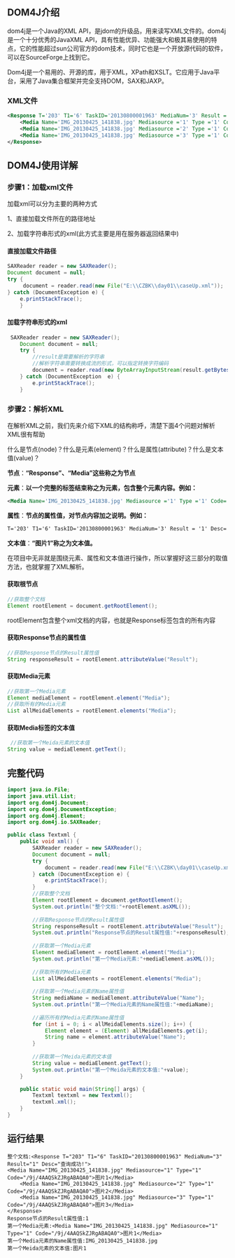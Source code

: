 ## DOM4J介绍



dom4j是一个Java的XML API，是jdom的升级品，用来读写XML文件的。dom4j是一个十分优秀的JavaXML API，具有性能优异、功能强大和极其易使用的特点，它的性能超过sun公司官方的dom技术，同时它也是一个开放源代码的软件，可以在SourceForge上找到它。

Dom4j是一个易用的、开源的库，用于XML，XPath和XSLT。它应用于Java平台，采用了Java集合框架并完全支持DOM，SAX和JAXP。



### XML文件

```xml
<Response T='203' T1='6' TaskID='20130800001963' MediaNum='3' Result = '1' Desc='查询成功!' >
    <Media Name='IMG_20130425_141838.jpg' Mediasource ='1' Type ='1' Code='/9j/4AAQSkZJRgABAQA0'>图片1</Media>
    <Media Name='IMG_20130425_141838.jpg' Mediasource ='2' Type ='1' Code='/9j/4AAQSkZJRgABAQA0'>图片2</Media>
    <Media Name='IMG_20130425_141838.jpg' Mediasource ='3' Type ='1' Code='/9j/4AAQSkZJRgABAQA0'>图片3</Media>
</Response>
```



## DOM4J使用详解



### 步骤1：加载xml文件



加载xml可以分为主要的两种方式

1、直接加载文件所在的路径地址

2、加载字符串形式的xml(此方式主要是用在服务器返回结果中)

#### 直接加载文件路径

```java
SAXReader reader = new SAXReader();
Document document = null;
try {
     document = reader.read(new File("E:\\CZBK\\day01\\caseUp.xml"));
} catch (DocumentException e) {
    e.printStackTrace();
    }
```

#### 加载字符串形式的xml

```java
 SAXReader reader = new SAXReader();
    Document document = null;
    try {
        //result是需要解析的字符串 
        //解析字符串需要转换成流的形式，可以指定转换字符编码
        document = reader.read(new ByteArrayInputStream(result.getBytes("UTF-8")));
    } catch (DocumentException  e) {
        e.printStackTrace();
    }
```



### 步骤2：解析XML

在解析XML之前，我们先来介绍下XML的结构称呼，清楚下面4个问题对解析XML很有帮助

什么是节点(node)？什么是元素(element)？什么是属性(attribute)？什么是文本值(value)？

**节点**：**“Response”、“Media”这些称之为节点**

**元素**：**以一个完整的标签结束称之为元素，包含整个元素内容。例如：**

```xml
<Media Name='IMG_20130425_141838.jpg' Mediasource ='1' Type ='1' Code='/9j/4AAQSkZJRgABAQA0'>图片1</media>
```

**属性**：**节点的属性值，对节点内容加之说明。例如：**

```xml
T='203' T1='6' TaskID='20130800001963' MediaNum='3' Result = '1' Desc='查询成功!'
```

**文本值**：**“图片1”称之为文本值。**

在项目中无非就是围绕元素、属性和文本值进行操作，所以掌握好这三部分的取值方法，也就掌握了XML解析。



#### 获取根节点

```java
//获取整个文档
Element rootElement = document.getRootElement();
```

rootElement包含整个xml文档的内容，也就是Response标签包含的所有内容



#### 获取Response节点的属性值

```java
//获取Response节点的Result属性值
String responseResult = rootElement.attributeValue("Result");
```



#### 获取Media元素

```java
//获取第一个Media元素
Element mediaElement = rootElement.element("Media");
//获取所有的Media元素
List allMeidaElements = rootElement.elements("Media");
```



#### 获取Media标签的文本值

```java
 //获取第一个Meida元素的文本值
String value = mediaElement.getText();
```





## 完整代码

```java
import java.io.File;
import java.util.List;
import org.dom4j.Document;
import org.dom4j.DocumentException;
import org.dom4j.Element;
import org.dom4j.io.SAXReader;

public class Textxml {
    public void xml() {
        SAXReader reader = new SAXReader();
        Document document = null;
        try {
            document = reader.read(new File("E:\\CZBK\\day01\\caseUp.xml"));
        } catch (DocumentException e) {
            e.printStackTrace();
        }
        //获取整个文档
        Element rootElement = document.getRootElement();
        System.out.println("整个文档:"+rootElement.asXML());
        
        //获取Response节点的Result属性值
        String responseResult = rootElement.attributeValue("Result");
        System.out.println("Response节点的Result属性值:"+responseResult);
        
        //获取第一个Media元素
        Element mediaElement = rootElement.element("Media");
        System.out.println("第一个Media元素:"+mediaElement.asXML());
        
        //获取所有的Media元素
        List allMeidaElements = rootElement.elements("Media");
        
        //获取第一个Media元素的Name属性值
        String mediaName = mediaElement.attributeValue("Name");
        System.out.println("第一个Media元素的Name属性值:"+mediaName);
        
        //遍历所有的Media元素的Name属性值
        for (int i = 0; i < allMeidaElements.size(); i++) {
            Element element = (Element) allMeidaElements.get(i);
            String name = element.attributeValue("Name");
        }
        
        //获取第一个Meida元素的文本值
        String value = mediaElement.getText();
        System.out.println("第一个Meida元素的文本值:"+value);
    }

    public static void main(String[] args) {
        Textxml textxml = new Textxml();
        textxml.xml();
    }
}
```

## 运行结果

```properties
整个文档:<Response T="203" T1="6" TaskID="20130800001963" MediaNum="3" Result="1" Desc="查询成功!">
<Media Name="IMG_20130425_141838.jpg" Mediasource="1" Type="1" Code="/9j/4AAQSkZJRgABAQA0">图片1</Media>
    <Media Name="IMG_20130425_141838.jpg" Mediasource="2" Type="1" Code="/9j/4AAQSkZJRgABAQA0">图片2</Media>
    <Media Name="IMG_20130425_141838.jpg" Mediasource="3" Type="1" Code="/9j/4AAQSkZJRgABAQA0">图片3</Media>
</Response>
Response节点的Result属性值:1
第一个Media元素:<Media Name="IMG_20130425_141838.jpg" Mediasource="1" Type="1" Code="/9j/4AAQSkZJRgABAQA0">图片1</Media>
第一个Media元素的Name属性值:IMG_20130425_141838.jpg
第一个Meida元素的文本值:图片1
```

